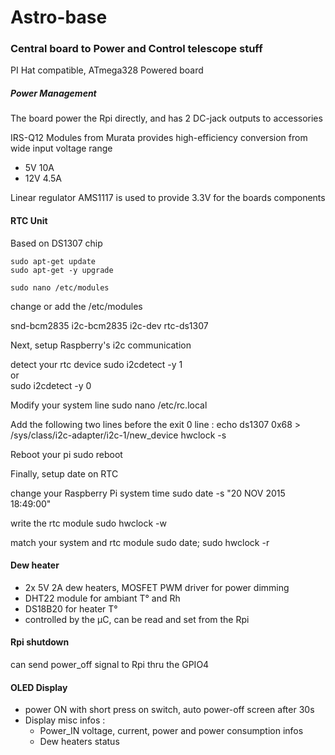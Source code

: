 # Astro-base
 
### Central board to Power and Control telescope stuff

PI Hat compatible, ATmega328 Powered board


##### Power Management
The board power the Rpi directly, and has 2 DC-jack outputs to accessories

IRS-Q12 Modules from Murata provides high-efficiency conversion from wide input voltage range
* 5V 10A
* 12V 4.5A

Linear regulator AMS1117 is used to provide 3.3V for the boards components


#### RTC Unit
Based on DS1307 chip

    sudo apt-get update
    sudo apt-get -y upgrade

    sudo nano /etc/modules

change or add the /etc/modules

snd-bcm2835
i2c-bcm2835
i2c-dev
rtc-ds1307

Next, setup Raspberry's i2c communication

detect your rtc device
    sudo i2cdetect -y 1<br>or<br>sudo i2cdetect -y 0

Modify your system line
    sudo nano /etc/rc.local

Add the following two lines before the exit 0 line :
    echo ds1307 0x68 > /sys/class/i2c-adapter/i2c-1/new_device
    hwclock -s


Reboot your pi
    sudo reboot

Finally, setup date on RTC

change your Raspberry Pi system time
    sudo date -s "20 NOV 2015 18:49:00"

write the rtc module
    sudo hwclock -w

match your system and rtc module
    sudo date; sudo hwclock -r



#### Dew heater

* 2x 5V 2A dew heaters, MOSFET PWM driver for power dimming
* DHT22 module for ambiant T° and Rh
* DS18B20 for heater T°
* controlled by the µC, can be read and set from the Rpi


#### Rpi shutdown

can send power_off signal to Rpi thru the GPIO4


#### OLED Display

* power ON with short press on switch, auto power-off screen after 30s
* Display misc infos :
	* Power_IN voltage, current, power and power consumption infos
	* Dew heaters status